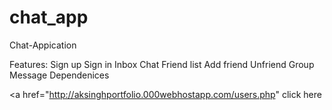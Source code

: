 # chat_app

Chat-Appication


Features:
Sign up
Sign in
Inbox
Chat
Friend list
Add friend
Unfriend
Group Message
Dependenices


<a href="http://aksinghportfolio.000webhostapp.com/users.php" click here</a>
